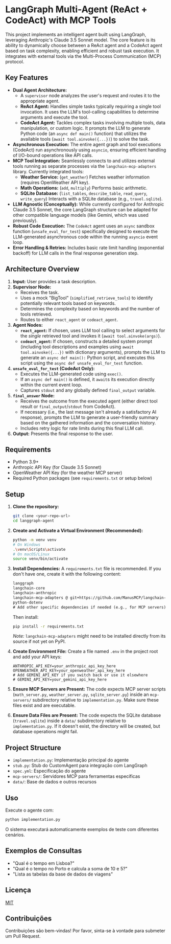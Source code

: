 # LangGraph Multi-Agent (ReAct + CodeAct) with MCP Tools

This project implements an intelligent agent built using LangGraph, leveraging Anthropic's Claude 3.5 Sonnet model. The core feature is its ability to dynamically choose between a ReAct agent and a CodeAct agent based on task complexity, enabling efficient and robust task execution. It integrates with external tools via the Multi-Process Communication (MCP) protocol.

## Key Features

-   **Dual Agent Architecture:**
    -   A `supervisor` node analyzes the user's request and routes it to the appropriate agent.
    -   **ReAct Agent:** Handles simple tasks typically requiring a single tool invocation. It uses the LLM's tool-calling capabilities to determine arguments and execute the tool.
    -   **CodeAct Agent:** Tackles complex tasks involving multiple tools, data manipulation, or custom logic. It prompts the LLM to generate Python code (an `async def main()` function) that utilizes the available tools (`await tool.ainvoke({...})`) to solve the task.
-   **Asynchronous Execution:** The entire agent graph and tool executions (CodeAct) run asynchronously using `asyncio`, ensuring efficient handling of I/O-bound operations like API calls.
-   **MCP Tool Integration:** Seamlessly connects to and utilizes external tools running as separate processes via the `langchain-mcp-adapters` library. Currently integrated tools:
    -   **Weather Service:** (`get_weather`) Fetches weather information (requires OpenWeather API key).
    -   **Math Operations:** (`add`, `multiply`) Performs basic arithmetic.
    -   **SQLite Database:** (`list_tables`, `describe_table`, `read_query`, `write_query`) Interacts with a SQLite database (e.g., `travel.sqlite`).
-   **LLM Agnostic (Conceptually):** While currently configured for Anthropic Claude 3.5 Sonnet, the core LangGraph structure can be adapted for other compatible language models (like Gemini, which was used previously).
-   **Robust Code Execution:** The `CodeAct` agent uses an `async` sandbox function (`unsafe_eval_for_test`) specifically designed to execute the LLM-generated asynchronous code within the running `asyncio` event loop.
-   **Error Handling & Retries:** Includes basic rate limit handling (exponential backoff) for LLM calls in the final response generation step.

## Architecture Overview

1.  **Input:** User provides a task description.
2.  **Supervisor Node:**
    -   Receives the task.
    -   Uses a mock "BigTool" (`simplified_retrieve_tools`) to identify potentially relevant tools based on keywords.
    -   Determines the complexity based on keywords and the number of tools retrieved.
    -   Routes to either `react_agent` or `codeact_agent`.
3.  **Agent Nodes:**
    -   **`react_agent`:** If chosen, uses LLM tool calling to select arguments for the *single* retrieved tool and invokes it (`await tool.ainvoke(args)`).
    -   **`codeact_agent`:** If chosen, constructs a detailed system prompt (including tool descriptions and examples using `await tool.ainvoke({...})` with dictionary arguments), prompts the LLM to generate an `async def main():` Python script, and executes this script using the `async def unsafe_eval_for_test` function.
4.  **`unsafe_eval_for_test` (CodeAct Only):**
    -   Executes the LLM-generated code using `exec()`.
    -   If an `async def main()` is defined, it `await`s its execution directly within the current event loop.
    -   Captures `stdout` and any globally defined `final_output` variable.
5.  **`final_answer` Node:**
    -   Receives the outcome from the executed agent (either direct tool result or `final_output`/`stdout` from CodeAct).
    -   If necessary (i.e., the last message isn't already a satisfactory AI response), prompts the LLM to generate a user-friendly summary based on the gathered information and the conversation history.
    -   Includes retry logic for rate limits during this final LLM call.
6.  **Output:** Presents the final response to the user.

## Requirements

-   Python 3.9+
-   Anthropic API Key (for Claude 3.5 Sonnet)
-   OpenWeather API Key (for the weather MCP server)
-   Required Python packages (see `requirements.txt` or setup below)

## Setup

1.  **Clone the repository:**
    ```bash
    git clone <your-repo-url>
    cd langgraph-agent
    ```

2.  **Create and Activate a Virtual Environment (Recommended):**
    ```bash
    python -m venv venv
    # On Windows
    .\venv\Scripts\activate
    # On macOS/Linux
    source venv/bin/activate
    ```

3.  **Install Dependencies:**
    A `requirements.txt` file is recommended. If you don't have one, create it with the following content:
    ```txt
    langgraph
    langchain-core
    langchain-anthropic
    langchain-mcp-adapters @ git+https://github.com/ManusMCP/langchain-mcp-adapters.git # Or specify a released version if available
    python-dotenv
    # Add other specific dependencies if needed (e.g., for MCP servers)
    ```
    Then install:
    ```bash
    pip install -r requirements.txt
    ```
    *Note:* `langchain-mcp-adapters` might need to be installed directly from its source if not yet on PyPI.

4.  **Create Environment File:**
    Create a file named `.env` in the project root and add your API keys:
    ```dotenv
    ANTHROPIC_API_KEY=your_anthropic_api_key_here
    OPENWEATHER_API_KEY=your_openweather_api_key_here
    # Add GEMINI_API_KEY if you switch back or use it elsewhere
    # GEMINI_API_KEY=your_gemini_api_key_here
    ```

5.  **Ensure MCP Servers are Present:**
    The code expects MCP server scripts (`math_server.py`, `weather_server.py`, `sqlite_server.py`) inside an `mcp-servers/` subdirectory relative to `implementation.py`. Make sure these files exist and are executable.

6.  **Ensure Data Files are Present:**
    The code expects the SQLite database (`travel.sqlite`) inside a `data/` subdirectory relative to `implementation.py`. If it doesn't exist, the directory will be created, but database operations might fail.

## Project Structure

- `implementation.py`: Implementação principal do agente
- `stub.py`: Stub do CustomAgent para integração com LangGraph
- `spec.yml`: Especificação do agente
- `mcp-servers/`: Servidores MCP para ferramentas específicas
- `data/`: Base de dados e outros recursos

## Uso

Execute o agente com:

```bash
python implementation.py
```

O sistema executará automaticamente exemplos de teste com diferentes cenários.

## Exemplos de Consultas

- "Qual é o tempo em Lisboa?"
- "Qual é o tempo no Porto e calcula a soma de 10 e 5?"
- "Lista as tabelas da base de dados de viagens"

## Licença

[MIT](LICENSE)

## Contribuições

Contribuições são bem-vindas! Por favor, sinta-se à vontade para submeter um Pull Request. 